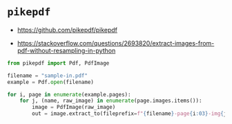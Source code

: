 # `pikepdf`

*   https://github.com/pikepdf/pikepdf

*   https://stackoverflow.com/questions/2693820/extract-images-from-pdf-without-resampling-in-python

```python
from pikepdf import Pdf, PdfImage

filename = "sample-in.pdf"
example = Pdf.open(filename)

for i, page in enumerate(example.pages):
    for j, (name, raw_image) in enumerate(page.images.items()):
        image = PdfImage(raw_image)
        out = image.extract_to(fileprefix=f"{filename}-page{i:03}-img{j:03}")
```